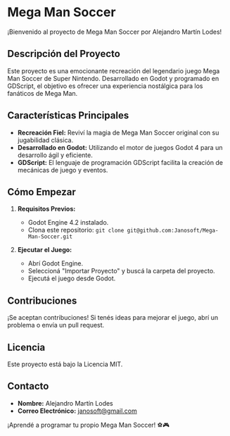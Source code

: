 # Mega Man Soccer

¡Bienvenido al proyecto de Mega Man Soccer por Alejandro Martín Lodes!

## Descripción del Proyecto
Este proyecto es una emocionante recreación del legendario juego Mega Man Soccer de Super Nintendo. Desarrollado en Godot y programado en GDScript, el objetivo es ofrecer una experiencia nostálgica para los fanáticos de Mega Man.

## Características Principales
- **Recreación Fiel:** Reviví la magia de Mega Man Soccer original con su jugabilidad clásica.
- **Desarrollado en Godot:** Utilizando el motor de juegos Godot 4 para un desarrollo ágil y eficiente.
- **GDScript:** El lenguaje de programación GDScript facilita la creación de mecánicas de juego y eventos.

## Cómo Empezar
1. **Requisitos Previos:**
   - Godot Engine 4.2 instalado.
   - Clona este repositorio: `git clone git@github.com:Janosoft/Mega-Man-Soccer.git`

2. **Ejecutar el Juego:**
   - Abrí Godot Engine.
   - Seleccioná "Importar Proyecto" y buscá la carpeta del proyecto.
   - Ejecutá el juego desde Godot.

## Contribuciones
¡Se aceptan contribuciones! Si tenés ideas para mejorar el juego, abrí un problema o envía un pull request.

## Licencia
Este proyecto está bajo la Licencia MIT.

## Contacto
- **Nombre:** Alejandro Martín Lodes
- **Correo Electrónico:** janosoft@gmail.com

¡Aprendé a programar tu propio Mega Man Soccer! ⚽🎮
